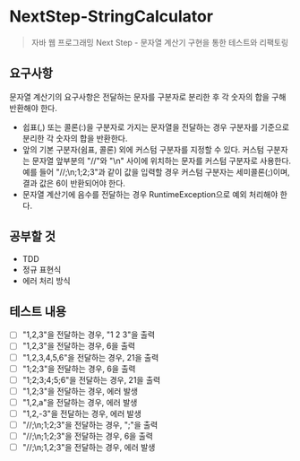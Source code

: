# NextStep-StringCalculator

> 자바 웹 프로그래밍 Next Step - 문자열 계산기 구현을 통한 테스트와 리팩토링

## 요구사항

문자열 계산기의 요구사항은 전달하는 문자를 구분자로 분리한 후 각 숫자의 합을 구해 반환해야 한다.

- 쉽표(,) 또는 콜론(:)을 구분자로 가지는 문자열을 전달하는 경우 구분자를 기준으로 분리한 각 숫자의 합을 반환한다.
- 앞의 기본 구분자(쉼표, 콜론) 외에 커스텀 구분자를 지정할 수 있다. 커스텀 구분자는 문자열 앞부분의 "//"와 "\n" 사이에 위치하는 문자를 커스텀 구분자로 사용한다. 예를 들어 "//;\n;1;2;3"과
  같이 값을 입력할 경우 커스텀 구분자는 세미콜론(;)이며, 결과 값은 6이 반환되어야 한다.
- 문자열 계산기에 음수를 전달하는 경우 RuntimeException으로 예외 처리해야 한다.

## 공부할 것

- TDD
- 정규 표현식
- 에러 처리 방식

## 테스트 내용

- [ ] "1,2,3"을 전달하는 경우, "1 2 3"을 출력
- [ ] "1,2,3"을 전달하는 경우, 6을 출력
- [ ] "1,2,3,4,5,6"을 전달하는 경우, 21을 출력
- [ ] "1;2;3"을 전달하는 경우, 6을 출력
- [ ] "1;2;3;4;5;6"을 전달하는 경우, 21을 출력
- [ ] "1,2;3"을 전달하는 경우, 에러 발생
- [ ] "1,2,a"을 전달하는 경우, 에러 발생
- [ ] "1,2,-3"을 전달하는 경우, 에러 발생
- [ ] "//;\n;1;2;3"을 전달하는 경우, ";"을 출력
- [ ] "//;\n;1;2;3"을 전달하는 경우, 6을 출력
- [ ] "//;\n;1,2;3"을 전달하는 경우, 에러 발생